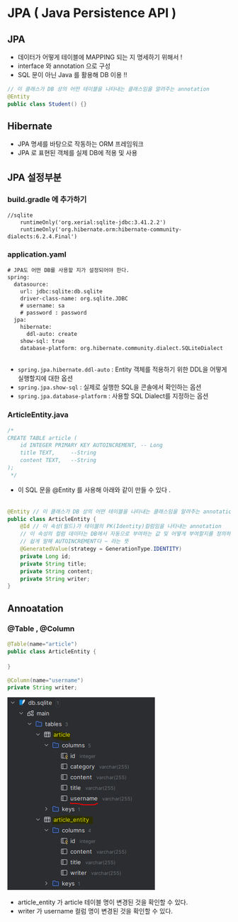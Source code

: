 # JPA ( Java Persistence API )

## JPA
- 데이터가 어떻게 테이블에 MAPPING 되는 지 명세하기 위해서 !
- interface 와 annotation 으로 구성
- SQL 문이 아닌 Java 를 활용해 DB 이용 !!
```java 
// 이 클래스가 DB 상의 어떤 테이블을 나타내는 클래스임을 알려주는 annotation
@Entity
public class Student() {}
```

## Hibernate
- JPA 명세를 바탕으로 작동하는 ORM 프레임워크
- JPA 로 표현된 객체를 실제 DB에 적용 및 사용

## JPA 설정부분
### build.gradle 에 추가하기
```
//sqlite
	runtimeOnly('org.xerial:sqlite-jdbc:3.41.2.2')
	runtimeOnly('org.hibernate.orm:hibernate-community-dialects:6.2.4.Final')
```

### application.yaml
```
# JPA도 어떤 DB를 사용할 지가 설정되어야 한다.
spring:
  datasource:
    url: jdbc:sqlite:db.sqlite
    driver-class-name: org.sqlite.JDBC
    # username: sa
    # password : password
  jpa:
    hibernate:
      ddl-auto: create
    show-sql: true
    database-platform: org.hibernate.community.dialect.SQLiteDialect


```
- `spring.jpa.hibernate.ddl-auto` : Entity 객체를 적용하기 위한 DDL을 어떻게 실행할지에 대한 옵션
- `spring.jpa.show-sql` : 실제로 실행한 SQL을 콘솔에서 확인하는 옵션
- `spring.jpa.database-platform` : 사용할 SQL Dialect를 지정하는 옵션

### ArticleEntity.java
```java
/*
CREATE TABLE article (
    id INTEGER PRIMARY KEY AUTOINCREMENT, -- Long
    title TEXT,     --String
    content TEXT,   --String
);
 */
```
- 이 SQL 문을 @Entity 를 사용해 아래와 같이 만들 수 있다 .
```java

@Entity // 이 클래스가 DB 상의 어떤 테이블을 나타내는 클래스임을 알려주는 annotation
public class ArticleEntity {
    @Id // 이 속성(필드)가 테이블의 PK(Identity)컬럼임을 나타내는 annotation
    // 이 속성의 컬럼 데이터는 DB에서 자동으로 부여하는 값 및 어떻게 부여할지를 정의하는 annotation
    // 쉽게 말해 AUTOINCREMENT다 ~ 라는 뜻
    @GeneratedValue(strategy = GenerationType.IDENTITY)
    private Long id;
    private String title;
    private String content;
    private String writer;
}

```

## Annoatation
### @Table , @Column
```java
@Table(name="article")
public class ArticleEntity {

}
```
```java
@Column(name="username")
private String writer;
```

![Table](table.PNG)

- article_entity 가 article 테이블 명이 변경된 것을 확인할 수 있다.
- writer 가 username 컬럼 명이 변경된 것을 확인할 수 있다.